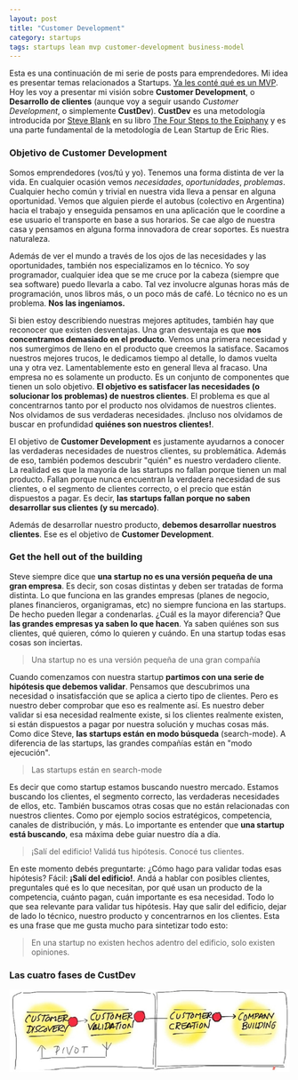 ```yaml
---
layout: post
title: "Customer Development"
category: startups
tags: startups lean mvp customer-development business-model
---
```


<!--
 # Pequeña intro, steve blank, books
 # Objetivo de CD. Encontrar los clientes. No hay problemas técnicos.
 # Get out of the building: Hipótesis (guesses), ¿Business Model?
 # CustDev y MVP. Otro objetivo. Llegar al MVP.

 # Books and further reading
-->

Esta es una continuación de mi serie de posts para emprendedores. Mi idea es presentar temas relacionados a Startups. [Ya les conté qué es un MVP](http://charliedontcode.com/startups/2013/01/06/lean-startup-mvp.html). Hoy les voy a presentar mi visión sobre **Customer Development**, o **Desarrollo de clientes** (aunque voy a seguir usando _Customer Development_, o simplemente **CustDev**). **CustDev** es una metodología introducida por [Steve Blank](https://twitter.com/sgblank) en su libro [The Four Steps to the Epiphany](http://www.amazon.com/Four-Steps-Epiphany-Successful-Strategies/dp/0976470705/ref=sr_1_1?s=books&ie=UTF8&qid=1361503591&sr=1-1&keywords=four+steps+to+the+epiphany) y es una parte fundamental de la metodología de Lean Startup de Eric Ries.

### Objetivo de Customer Development

Somos emprendedores (vos/tú y yo). Tenemos una forma distinta de ver la vida. En cualquier ocasión vemos _necesidades_, _oportunidades_, _problemas_. Cualquier hecho común y trivial en nuestra vida lleva a pensar en alguna oportunidad. Vemos que alguien pierde el autobus (colectivo en Argentina) hacia el trabajo y enseguida pensamos en una aplicación que le coordine a ese usuario el transporte en base a sus horarios. Se cae algo de nuestra casa y pensamos en alguna forma innovadora de crear soportes. Es nuestra naturaleza.

Además de ver el mundo a través de los ojos de las necesidades y las oportunidades, también nos especializamos en lo técnico. Yo soy programador, cualquier idea que se me cruce por la cabeza (siempre que sea software) puedo llevarla a cabo. Tal vez involucre algunas horas más de programación, unos libros más, o un poco más de café. Lo técnico no es un problema. **Nos las ingeniamos.**

Si bien estoy describiendo nuestras mejores aptitudes, también hay que reconocer que existen desventajas. Una gran desventaja es que **nos concentramos demasiado en el producto**. Vemos una primera necesidad y nos sumergimos de lleno en el producto que creemos la satisface. Sacamos nuestros mejores trucos, le dedicamos tiempo al detalle, lo damos vuelta una y otra vez. Lamentablemente esto en general lleva al fracaso. Una empresa no es solamente un producto. Es un conjunto de componentes que tienen un solo objetivo. **El objetivo es satisfacer las necesidades (o solucionar los problemas) de nuestros clientes**. El problema es que al concentrarnos tanto por el producto nos olvidamos de nuestros clientes. Nos olvidamos de sus verdaderas necesidades. ¡Incluso nos olvidamos de buscar en profundidad **quiénes son nuestros clientes!**.

El objetivo de **Customer Development** es justamente ayudarnos a conocer las verdaderas necesidades de nuestros clientes, su problemática. Además de eso, también podemos descubrir "quién" es nuestro verdadero cliente. La realidad es que la mayoría de las startups no fallan porque tienen un mal producto. Fallan porque nunca encuentran la verdadera necesidad de sus clientes, o el segmento de clientes correcto, o el precio que están dispuestos a pagar. Es decir, **las startups fallan porque no saben desarrollar sus clientes (y su mercado)**.

Además de desarrollar nuestro producto, **debemos desarrollar nuestros clientes**. Ese es el objetivo de **Customer Development**.

### Get the hell out of the building

Steve siempre dice que **una startup no es una versión pequeña de una gran empresa**. Es decir, son cosas distintas y deben ser tratadas de forma distinta. Lo que funciona en las grandes empresas (planes de negocio, planes financieros, organigramas, etc) no siempre funciona en las startups. De hecho pueden llegar a condenarlas. ¿Cuál es la mayor diferencia? Que **las grandes empresas ya saben lo que hacen**. Ya saben quiénes son sus clientes, qué quieren, cómo lo quieren y cuándo. En una startup todas esas cosas son inciertas.

> Una startup no es una versión pequeña de una gran compañía

Cuando comenzamos con nuestra startup **partimos con una serie de hipótesis que debemos validar**. Pensamos que descubrimos una necesidad o insatisfacción que se aplica a cierto tipo de clientes. Pero es nuestro deber comprobar que eso es realmente así. Es nuestro deber validar si esa necesidad realmente existe, si los clientes realmente existen, si están dispuestos a pagar por nuestra solución y muchas cosas más. Como dice Steve, **las startups están en modo búsqueda** (search-mode). A diferencia de las startups, las grandes compañías están en "modo ejecución".

> Las startups están en search-mode

Es decir que como startup estamos buscando nuestro mercado. Estamos buscando los clientes, el segmento correcto, las verdaderas necesidades de ellos, etc. También buscamos otras cosas que no están relacionadas con nuestros clientes. Como por ejemplo socios estratégicos, competencia, canales de distribución, y más. Lo importante es entender que **una startup está buscando**, esa máxima debe guiar nuestro día a día.

> ¡Salí del edificio! Validá tus hipótesis. Conocé tus clientes.

En este momento debés preguntarte: ¿Cómo hago para validar todas esas hipótesis? Fácil: **¡Salí del edificio!**. Andá a hablar con posibles clientes, preguntales qué es lo que necesitan, por qué usan un producto de la competencia, cuánto pagan, cuán importante es esa necesidad. Todo lo que sea relevante para validar tus hipótesis. Hay que salir del edificio, dejar de lado lo técnico, nuestro producto y concentrarnos en los clientes. Esta es una frase que me gusta mucho para sintetizar todo esto:

> En una startup no existen hechos adentro del edificio, solo existen opiniones.

### Las cuatro fases de CustDev

![Las fases de Customer Development](/img/posts/2013-02-20-customer-development/fases-custdev.jpg)
